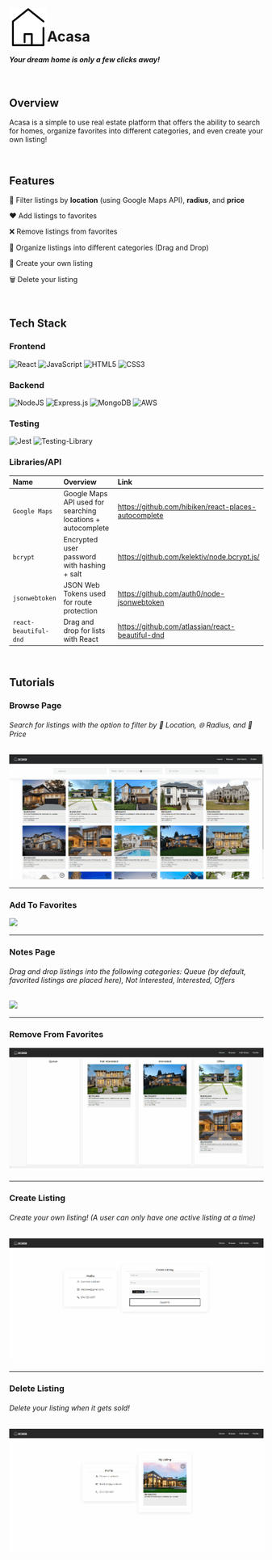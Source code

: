 <img src="frontend/src/assets/logo/logo.svg" width=75 align="left"/>

# Acasa
#### *Your dream home is only a few clicks away!*

<br/>

## Overview
Acasa is a simple to use real estate platform that offers the ability to search for homes, organize favorites into different categories, and even create your own listing!

<br/>

## Features
🔎 Filter listings by **location** (using Google Maps API), **radius**, and **price**

❤️ Add listings to favorites

❌ Remove listings from favorites

📁 Organize listings into different categories (Drag and Drop)

🏡 Create your own listing

🗑️ Delete your listing

<br/>

## Tech Stack
### Frontend
<img alt="React" src="https://img.shields.io/badge/react-%2320232a.svg?style=for-the-badge&logo=react&logoColor=%2361DAFB"/> <img alt="JavaScript" src="https://img.shields.io/badge/javascript-%23323330.svg?style=for-the-badge&logo=javascript&logoColor=%23F7DF1E"/> <img alt="HTML5" src="https://img.shields.io/badge/html5-%23E34F26.svg?style=for-the-badge&logo=html5&logoColor=white"/> <img alt="CSS3" src="https://img.shields.io/badge/css3-%231572B6.svg?style=for-the-badge&logo=css3&logoColor=white"/>

### Backend
<img alt="NodeJS" src="https://img.shields.io/badge/node.js-%2343853D.svg?style=for-the-badge&logo=node-dot-js&logoColor=white"/> <img alt="Express.js" src="https://img.shields.io/badge/express.js-%23404d59.svg?style=for-the-badge&logo=express&logoColor=%2361DAFB"/> <img alt="MongoDB" src ="https://img.shields.io/badge/MongoDB-%234ea94b.svg?style=for-the-badge&logo=mongodb&logoColor=white"/> <img alt="AWS" src="https://img.shields.io/badge/AWS-%23FF9900.svg?style=for-the-badge&logo=amazon-aws&logoColor=white"/>

### Testing
<img alt="Jest" src="https://img.shields.io/badge/-jest-%23C21325?style=for-the-badge&logo=jest&logoColor=white"/> <img alt="Testing-Library" src="https://img.shields.io/badge/-TestingLibrary-%23E33332?style=for-the-badge&logo=testing-library&logoColor=white"/>

### Libraries/API
Name | Overview | Link
:--- | :--- | :---
`Google Maps` | Google Maps API used for searching locations + autocomplete | https://github.com/hibiken/react-places-autocomplete
`bcrypt` | Encrypted user password with hashing + salt | https://github.com/kelektiv/node.bcrypt.js/
`jsonwebtoken` | JSON Web Tokens used for route protection | https://github.com/auth0/node-jsonwebtoken
`react-beautiful-dnd` | Drag and drop for lists with React | https://github.com/atlassian/react-beautiful-dnd

<br/>

## Tutorials

### Browse Page
###### Search for listings with the option to filter by 📍 Location, 🌐 Radius, and 💸 Price 
<img src="frontend/src/assets/tutorials/browse.gif" />

***

### Add To Favorites
<img src="frontend/src/assets/tutorials/favorites.gif" />

***

### Notes Page
###### Drag and drop listings into the following categories: Queue (by default, favorited listings are placed here), Not Interested, Interested, Offers
<img src="frontend/src/assets/tutorials/notes.gif" />

***

### Remove From Favorites
<img src="frontend/src/assets/tutorials/favorites-delete.gif" />

***

### Create Listing
###### Create your own listing! (A user can only have one active listing at a time)
<img src="frontend/src/assets/tutorials/listing-create.gif" />

***

### Delete Listing
###### Delete your listing when it gets sold!
<img src="frontend/src/assets/tutorials/listing-delete.gif" />
